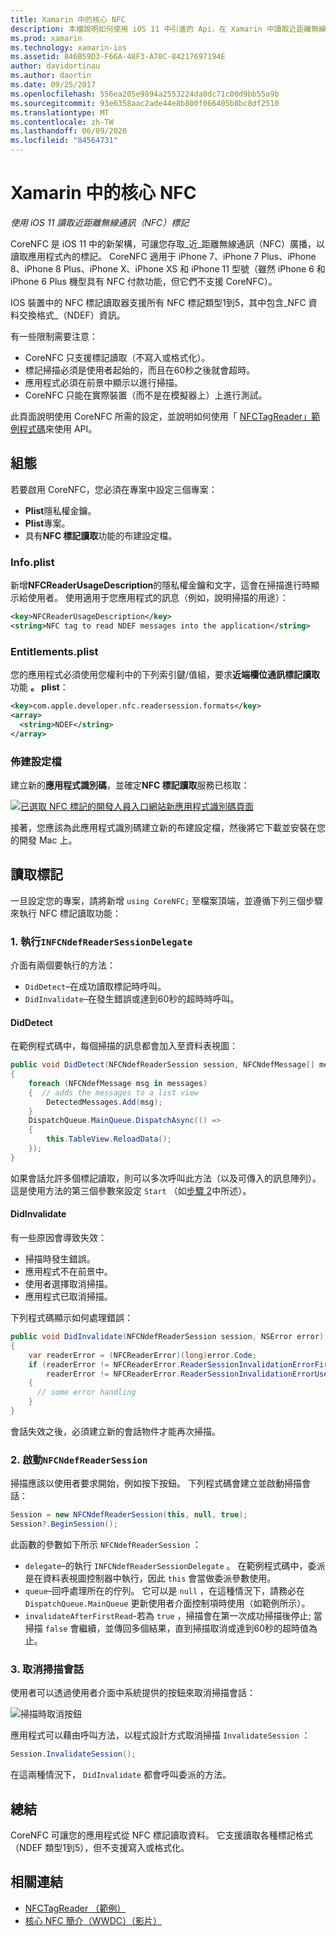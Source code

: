 ```yaml
---
title: Xamarin 中的核心 NFC
description: 本檔說明如何使用 iOS 11 中引進的 Api，在 Xamarin 中讀取近距離無線通訊標記。
ms.prod: xamarin
ms.technology: xamarin-ios
ms.assetid: 846B59D3-F66A-48F3-A78C-84217697194E
author: davidortinau
ms.author: daortin
ms.date: 09/25/2017
ms.openlocfilehash: 556ea205e9894a2553224da0dc71c00d9bb55a9b
ms.sourcegitcommit: 93e6358aac2ade44e8b800f066405b8bc8df2510
ms.translationtype: MT
ms.contentlocale: zh-TW
ms.lasthandoff: 06/09/2020
ms.locfileid: "84564731"
---
```

# <a name="core-nfc-in-xamarinios"></a>Xamarin 中的核心 NFC

_使用 iOS 11 讀取近距離無線通訊（NFC）標記_

CoreNFC 是 iOS 11 中的新架構，可讓您存取_近_距離無線通訊（NFC）廣播，以讀取應用程式內的標記。 CoreNFC 適用于 iPhone 7、iPhone 7 Plus、iPhone 8、iPhone 8 Plus、iPhone X、iPhone XS 和 iPhone 11 型號（雖然 iPhone 6 和 iPhone 6 Plus 機型具有 NFC 付款功能，但它們不支援 CoreNFC）。

IOS 裝置中的 NFC 標記讀取器支援所有 NFC 標記類型1到5，其中包含_NFC 資料交換格式_（NDEF）資訊。

有一些限制需要注意：

- CoreNFC 只支援標記讀取（不寫入或格式化）。
- 標記掃描必須是使用者起始的，而且在60秒之後就會超時。
- 應用程式必須在前景中顯示以進行掃描。
- CoreNFC 只能在實際裝置（而不是在模擬器上）上進行測試。

此頁面說明使用 CoreNFC 所需的設定，並說明如何使用「 [NFCTagReader」範例程式碼](https://docs.microsoft.com/samples/xamarin/ios-samples/ios11-nfctagreader)來使用 API。

## <a name="configuration"></a>組態

若要啟用 CoreNFC，您必須在專案中設定三個專案：

- **Plist**隱私權金鑰。
- **Plist**專案。
- 具有**NFC 標記讀取**功能的布建設定檔。

### <a name="infoplist"></a>Info.plist

新增**NFCReaderUsageDescription**的隱私權金鑰和文字，這會在掃描進行時顯示給使用者。 使用適用于您應用程式的訊息（例如，說明掃描的用途）：

```xml
<key>NFCReaderUsageDescription</key>
<string>NFC tag to read NDEF messages into the application</string>
```

### <a name="entitlementsplist"></a>Entitlements.plist

您的應用程式必須使用您權利中的下列索引鍵/值組，要求**近端欄位通訊標記讀取**功能 **。 plist**：

```xml
<key>com.apple.developer.nfc.readersession.formats</key>
<array>
  <string>NDEF</string>
</array>
```

### <a name="provisioning-profile"></a>佈建設定檔

建立新的**應用程式識別碼**，並確定**NFC 標記讀取**服務已核取：

[![已選取 NFC 標記的開發人員入口網站新應用程式識別碼頁面](corenfc-images/app-services-nfc-sml.png)](corenfc-images/app-services-nfc.png#lightbox)

接著，您應該為此應用程式識別碼建立新的布建設定檔，然後將它下載並安裝在您的開發 Mac 上。

## <a name="reading-a-tag"></a>讀取標記

一旦設定您的專案，請將新增 `using CoreNFC;` 至檔案頂端，並遵循下列三個步驟來執行 NFC 標記讀取功能：

### <a name="1-implement-infcndefreadersessiondelegate"></a>1. 執行`INFCNdefReaderSessionDelegate`

介面有兩個要執行的方法：

- `DidDetect`–在成功讀取標記時呼叫。
- `DidInvalidate`–在發生錯誤或達到60秒的超時時呼叫。

#### <a name="diddetect"></a>DidDetect

在範例程式碼中，每個掃描的訊息都會加入至資料表視圖：

```csharp
public void DidDetect(NFCNdefReaderSession session, NFCNdefMessage[] messages)
{
    foreach (NFCNdefMessage msg in messages)
    {  // adds the messages to a list view
        DetectedMessages.Add(msg);
    }
    DispatchQueue.MainQueue.DispatchAsync(() =>
    {
        this.TableView.ReloadData();
    });
}
```

如果會話允許多個標記讀取，則可以多次呼叫此方法（以及可傳入的訊息陣列）。 這是使用方法的第三個參數來設定 `Start` （如[步驟 2](#step2)中所述）。

#### <a name="didinvalidate"></a>DidInvalidate

有一些原因會導致失效：

- 掃描時發生錯誤。
- 應用程式不在前景中。
- 使用者選擇取消掃描。
- 應用程式已取消掃描。

下列程式碼顯示如何處理錯誤：

```csharp
public void DidInvalidate(NFCNdefReaderSession session, NSError error)
{
    var readerError = (NFCReaderError)(long)error.Code;
    if (readerError != NFCReaderError.ReaderSessionInvalidationErrorFirstNDEFTagRead &&
        readerError != NFCReaderError.ReaderSessionInvalidationErrorUserCanceled)
    {
      // some error handling
    }
}
```

會話失效之後，必須建立新的會話物件才能再次掃描。

<a name="step2"></a>

### <a name="2-start-an-nfcndefreadersession"></a>2. 啟動`NFCNdefReaderSession`

掃描應該以使用者要求開始，例如按下按鈕。
下列程式碼會建立並啟動掃描會話：

```csharp
Session = new NFCNdefReaderSession(this, null, true);
Session?.BeginSession();
```

此函數的參數如下所示 `NFCNdefReaderSession` ：

- `delegate`–的執行 `INFCNdefReaderSessionDelegate` 。 在範例程式碼中，委派是在資料表視圖控制器中執行，因此 `this` 會當做委派參數使用。
- `queue`–回呼處理所在的佇列。 它可以是 `null` ，在這種情況下，請務必在 `DispatchQueue.MainQueue` 更新使用者介面控制項時使用（如範例所示）。
- `invalidateAfterFirstRead`-若為 `true` ，掃描會在第一次成功掃描後停止; 當掃描 `false` 會繼續，並傳回多個結果，直到掃描取消或達到60秒的超時值為止。

### <a name="3-cancel-the-scanning-session"></a>3. 取消掃描會話

使用者可以透過使用者介面中系統提供的按鈕來取消掃描會話：

![掃描時取消按鈕](corenfc-images/scan-cancel-sml.png)

應用程式可以藉由呼叫方法，以程式設計方式取消掃描 `InvalidateSession` ：

```csharp
Session.InvalidateSession();
```

在這兩種情況下， `DidInvalidate` 都會呼叫委派的方法。

## <a name="summary"></a>總結

CoreNFC 可讓您的應用程式從 NFC 標記讀取資料。 它支援讀取各種標記格式（NDEF 類型1到5），但不支援寫入或格式化。

## <a name="related-links"></a>相關連結

- [NFCTagReader （範例）](https://docs.microsoft.com/samples/xamarin/ios-samples/ios11-nfctagreader)
- [核心 NFC 簡介（WWDC）（影片）](https://developer.apple.com/videos/play/wwdc2017/718/)
